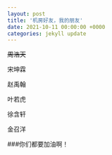 ```yaml
---
layout: post
title: '机房好友，我的朋友'
date: 2021-10-11 00:00:00 +0000
categories: jekyll update
---
```


~~周浩天~~

宋坤霖

赵禹翰

叶若虎

徐含轩

金召洋

###你们都要加油啊！
